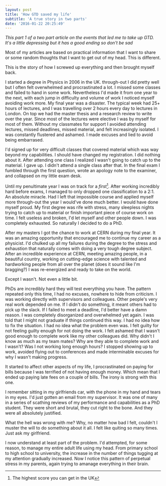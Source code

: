 ```yaml
---
layout: post
title: 'How GTD saved my life'
subtitle: 'A true story in two parts'
date: '2016-01-22 20:25:49'
---
```


*This part 1 of a two part article on the events that led me to take up GTD. It's a little depressing but it has a good ending so don't be sad*

Most of my articles are based on practical information that I want to share or some random thoughts that I want to get out of my head. This is different.

This is the story of how I screwed up everything and then brought myself back.

I started a degree in Physics in 2006 in the UK. through-out I did pretty well but I often felt overwhelmed and procrastinated a lot. I missed some classes and failed to hand in some work. Nevertheless I'd made it from one year to the next, with each jump in difficulty and volume of work I noticed myself avoiding work more. My final year was a disaster. The typical week had 25+ hours of lectures, and I was travelling over 2 hours every day to lectures in London. On top we had the master thesis and a research review to write over the year. Since most of the lectures were elective I was by myself for most of them. Without my classmates for support I avoided attending lectures, missed deadlines, missed material, and felt increasingly isolated. I was constantly flustered and ashamed. I made excuses and lied to avoid being embarrased.

I'd signed up for very difficult classes that covered material which was way beyond my capabilities. I should have changed my registration. I did nothing about it. After attending one class I realized I wasn't going to catch up to the material. I gave up. I didn't attend a single class after that. In the final exam I fumbled through the first question, wrote an apology note to the examiner, and collapsed on my little exam desk.

Until my penultimate year I was on track for a *first*[^first-class]. After working incredibly hard before exams, I managed to only dropped one classification to a 2:1. An absolute miracle. Had I left that impossible course and applied myself more through-out the year I would've done much better. I would have done myself proud. My first degree was rife with stress, many sleepless nights trying to catch up to material or finish important piece of course work on time. I felt useless and broken, I'd let myself and other people down. I was completely exhausted. So naturally I decided to do a PhD.

After my masters I got the chance to work at CERN during my final year. It was an amazing opportunity that encouraged me to continue my career as a physicist. I'd chulked up all my failures during the degree to the stress and exhaustion that naturally comes with doing a very tough degree subject. After an incredible experience at CERN, meeting amazing people, in a beautiful country, working on cutting-edge science with talented and hardworking people from all over the planet (does it sound like I'm bragging?) I was re-energized and ready to take on the world.

Except I wasn't. Not even a little bit.

PhDs are incredibly hard they will test everything you have. The pattern repeated only this time, I had no excuses, nowhere to hide from criticism. I was working directly with supervisors and colleagues. Other people's very real work depended on me. If I didn't do something, it meant others had to pick up the slack. If I failed to meet a deadline, I'd better have a damn reason. I was completely disorganized and overwhelmed yet again. I was told that I might not graduate if things continued this way. I had no idea how to fix the situation. I had no idea what the problem even was. I felt guilty for not feeling guilty enough for not doing the work. I felt ashamed that I wasn't good enough to complete work like my other colleagues did. Why didn't I know as much as my team mates? Why are they able to complete work and I wasn't? Was I not working long enough hours? I stopped showing up to work, avoided flying out to conferences and made interminable excuses for why I wasn't making progress.

It started to affect other aspects of my life, I procrastinated on paying for bills because I was terrified of not having enough money. Which mean that I ended up paying late fees on a couple of bills. The irony is strong with this one.

I remember sitting in my girlfriends car, with the phone in my hand and tears in my eyes. I'd just gotten an email from my supervisor. It was one of many in a series of scathing reviews of my performance and capabilities as a PhD student. They were short and brutal, they cut right to the bone. And they were all absolutely justified.

What the hell was wrong with me? Why, no matter how bad I felt, couldn't I muster the will to do something about it all. I felt like quiting so many times. Just ask my girlfriend.

I now understand at least part of the problem. I'd attempted, for some reason, to manage my entire adult life using my head. From primary school to high school to university, the increase in the number of things tugging at my attention gradually increased. Now I notice this pattern of perpetual stress in my parents, again trying to amanage everything in their brain.

[^first-class]: The highest score you can get in the UK
